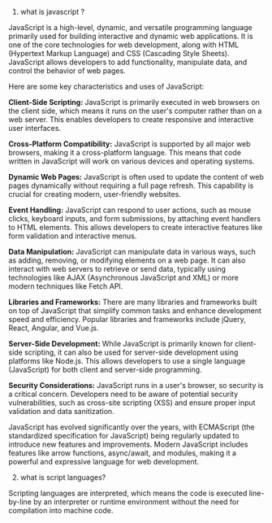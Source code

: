 1) what is javascript ?

JavaScript is a high-level, dynamic, and versatile programming language primarily used for building interactive and dynamic web applications. It is one of the core technologies for web development, along with HTML (Hypertext Markup Language) and CSS (Cascading Style Sheets). JavaScript allows developers to add functionality, manipulate data, and control the behavior of web pages.

Here are some key characteristics and uses of JavaScript:

<b>Client-Side Scripting: </b> JavaScript is primarily executed in web browsers on the client side, which means it runs on the user's computer rather than on a web server. This enables developers to create responsive and interactive user interfaces.

<b>Cross-Platform Compatibility:</b> JavaScript is supported by all major web browsers, making it a cross-platform language. This means that code written in JavaScript will work on various devices and operating systems.

<b>Dynamic Web Pages:</b> JavaScript is often used to update the content of web pages dynamically without requiring a full page refresh. This capability is crucial for creating modern, user-friendly websites.

<b>Event Handling:</b> JavaScript can respond to user actions, such as mouse clicks, keyboard inputs, and form submissions, by attaching event handlers to HTML elements. This allows developers to create interactive features like form validation and interactive menus.

<b>Data Manipulation:</b> JavaScript can manipulate data in various ways, such as adding, removing, or modifying elements on a web page. It can also interact with web servers to retrieve or send data, typically using technologies like AJAX (Asynchronous JavaScript and XML) or more modern techniques like Fetch API.

<b>Libraries and Frameworks:</b> There are many libraries and frameworks built on top of JavaScript that simplify common tasks and enhance development speed and efficiency. Popular libraries and frameworks include jQuery, React, Angular, and Vue.js.

<b>Server-Side Development:</b> While JavaScript is primarily known for client-side scripting, it can also be used for server-side development using platforms like Node.js. This allows developers to use a single language (JavaScript) for both client and server-side programming.

<b>Security Considerations:</b> JavaScript runs in a user's browser, so security is a critical concern. Developers need to be aware of potential security vulnerabilities, such as cross-site scripting (XSS) and ensure proper input validation and data sanitization.

JavaScript has evolved significantly over the years, with ECMAScript (the standardized specification for JavaScript) being regularly updated to introduce new features and improvements. Modern JavaScript includes features like arrow functions, async/await, and modules, making it a powerful and expressive language for web development.


2) what is script languages?

Scripting languages are interpreted, which means the code is executed line-by-line by an interpreter or runtime environment without the need for compilation into machine code.


